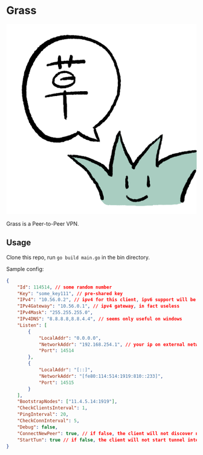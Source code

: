 # Grass
![](https://github.com/k4yt3x/flowerhd/raw/master/PNG/%E8%8D%89.PNG)

Grass is a Peer-to-Peer VPN.

## Usage
Clone this repo, run `go build main.go` in the bin directory.

Sample config:

```json
{
    "Id": 114514, // some random number
    "Key": "some_key111", // pre-shared key
    "IPv4": "10.56.0.2", // ipv4 for this client, ipv6 support will be added soon
    "IPv4Gateway": "10.56.0.1", // ipv4 gateway, in fact useless
    "IPv4Mask": "255.255.255.0",
    "IPv4DNS": "8.8.8.8,8.8.4.4", // seems only useful on windows
    "Listen": [
        {
            "LocalAddr": "0.0.0.0",
            "NetworkAddr": "192.168.254.1", // your ip on external network
            "Port": 14514
        },
        {
            "LocalAddr": "[::]",
            "NetworkAddr": "[fe80:114:514:1919:810::233]",
            "Port": 14515
        }
    ],
    "BootstrapNodes": ["11.4.5.14:1919"],
    "CheckClientsInterval": 1,
    "PingInterval": 20,
    "CheckConnInterval": 5,
    "Debug": false,
    "ConnectNewPeer": true, // if false, the client will not discover new clients
    "StartTun": true // if false, the client will not start tunnel interface
}
```